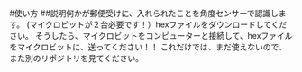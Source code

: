 #使い方
##説明何かが郵便受けに、入れられたことを角度センサーで認識します。
(マイクロビットが２台必要です！）hexファイルをダウンロードしてください。
そうしたら、マイクロビットをコンピューターと接続して、hexファイルをマイクロビットに、送ってください！！
これだけでは、まだ使えないので、また別のリポジトリを見てください。
